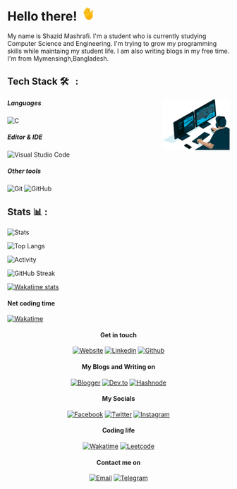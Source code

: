 # Hello there! <img src="https://raw.githubusercontent.com/ShazidMashrafi/ShazidMashrafi/main/waving-hand.gif" width="30px" height="30px" />

My name is Shazid Mashrafi. I'm a student who is currently studying Computer Science and Engineering. I'm trying to grow my programming skills while maintaing my student life. I am also writing blogs in my free time. I'm from Mymensingh,Bangladesh.

##  Tech Stack 🛠 &nbsp; :

<img alt="Coding" width="30%" src="https://raw.githubusercontent.com/ShazidMashrafi/ShazidMashrafi/main/Assets/coding.gif" align="right"/>

##### Languages
![C](https://img.shields.io/badge/-C-333333?style=flat&logo=C)

##### Editor & IDE
![Visual Studio Code](https://img.shields.io/badge/-Visual%20Studio%20Code-333333?style=flat&logo=visual-studio-code&logoColor=007ACC)


##### Other tools
![Git](https://img.shields.io/badge/-Git-333333?style=flat&logo=git)
![GitHub](https://img.shields.io/badge/-GitHub-333333?style=flat&logo=github)

## Stats &#x1f4ca; :

![Stats](https://github-readme-stats.vercel.app/api?username=shazidMashrafi&custom_title=Overall&show_icons=true&theme=transparent&hide_rank=false&hide_border=true&count_private=true)

![Top Langs](https://github-readme-stats.vercel.app/api/top-langs/?username=ShazidMashrafi&layout=comapct&theme=transparent&hide_border=true)

![Activity](https://github-readme-activity-graph.cyclic.app/graph?username=ShazidMashrafi&custom_title=Activty&theme=github-compact&hide_border=true)

![GitHub Streak](https://github-readme-streak-stats.herokuapp.com?user=ShazidMashrafi&theme=github-dark&hide_border=true)

[![Wakatime stats](https://github-readme-stats.vercel.app/api/wakatime?username=ShazidMashrafi&custom_title=Wakatime+(Last+7+days)&layout=compact&theme=transparent&hide_rank=false&hide_border=true)](https://wakatime.com/@shazidmashrafi)


#### Net coding time
[![Wakatime](https://wakatime.com/badge/user/0a6e89fc-213a-4372-a2b6-d3df86fce603.svg)](https://wakatime.com/@shazidmashrafi)


<div align="center">

#### Get in touch

[![Website](https://img.shields.io/static/v1?label=&message=My+Website)](https://shazidmashrafi.com)
[![Linkedin](https://img.shields.io/static/v1?label=&message=Linkedin&logo=linkedin)](https://www.linkedin.com/in/shazidmashrafi)
[![Github](https://img.shields.io/static/v1?label=&message=Github&logo=github)](https://github.com/ShazidMashrafi)

<div/>

#### My Blogs and Writing on

[![Blogger](https://img.shields.io/static/v1?label=&message=Blogger&logo=blogger)](https://shazidmashrafi.blogspot.com/)
[![Dev.to](https://img.shields.io/static/v1?label=&message=Dev.to&logo=devdotto)](https://dev.to/shazidmashrafi)
[![Hashnode](https://img.shields.io/static/v1?label=&message=Hashnode&logo=hashnode)](https://hashnode.com/@shazidmashrafi)

<div/>

#### My Socials

[![Facebook](https://img.shields.io/static/v1?label=&message=Facebook&logo=facebook)](https://www.facebook.com/shazidmashrafi)
[![Twitter](https://img.shields.io/static/v1?label=&message=Twitter&logo=twitter)](https://twitter.com/shazidmashrafi)
[![Instagram](https://img.shields.io/static/v1?label=&message=Instagram&logo=instagram)](https://www.instagram.com/shazidmashrafi)

<div/>

#### Coding life

[![Wakatime](https://img.shields.io/static/v1?label=&message=Wakatime&color=&logo=wakatime)](https://wakatime.com/@shazidmashrafi)
[![Leetcode](https://img.shields.io/static/v1?label=&message=Leetcode&color=Leetcode&logo=leetcode)](https://leetcode.com/shazidmashrafi/)

<div/>

#### Contact me on

[![Email](https://img.shields.io/static/v1?label=&message=Email+me&color=&logo=gmail)](mailto:shazidmashrafi@gmail.com)
[![Telegram](https://img.shields.io/static/v1?label=&message=Telegram&color=&logo=telegram)](https://t.me/shazidmashrafi)

</div>